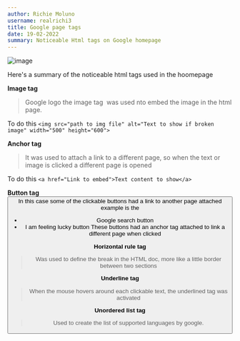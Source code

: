 ```yaml
---
author: Richie Moluno 
username: realrichi3
title: Google page tags 
date: 19-02-2022
summary: Noticeable Html tags on Google homepage
---
```



![image](https://user-images.githubusercontent.com/76791916/154798559-df359024-ca7b-41dd-81bf-02820afae3d5.png)

Here's a summary of the noticeable html tags used in the hoomepage

**Image tag <img>**
> Google logo the image tag <img> was used nto embed the image in the html page.

To do this ``<img src="path to img file" alt="Text to show if broken image" width="500" height="600">``


**Anchor tag <a>**
> It was used to attach a link to a different page, so when the text or image is clicked a different page is opened

To do this
``<a href="Link to embed">Text content to show</a>``
  
**Button tag <button>**
In this case some of the clickable buttons had a link to another page attached example is the 
* Google search button
* I am feeling lucky button
These buttons had an anchor tag attached to link a different page when clicked
 

**Horizontal rule tag**
> Was used to define the break in the HTML doc, more like a little border between two sections

**Underline tag**
> When the mouse hovers around each clickable text, the underlined tag was activated

**Unordered list tag**
> Used to create the list of supported languages by google.
  
 
